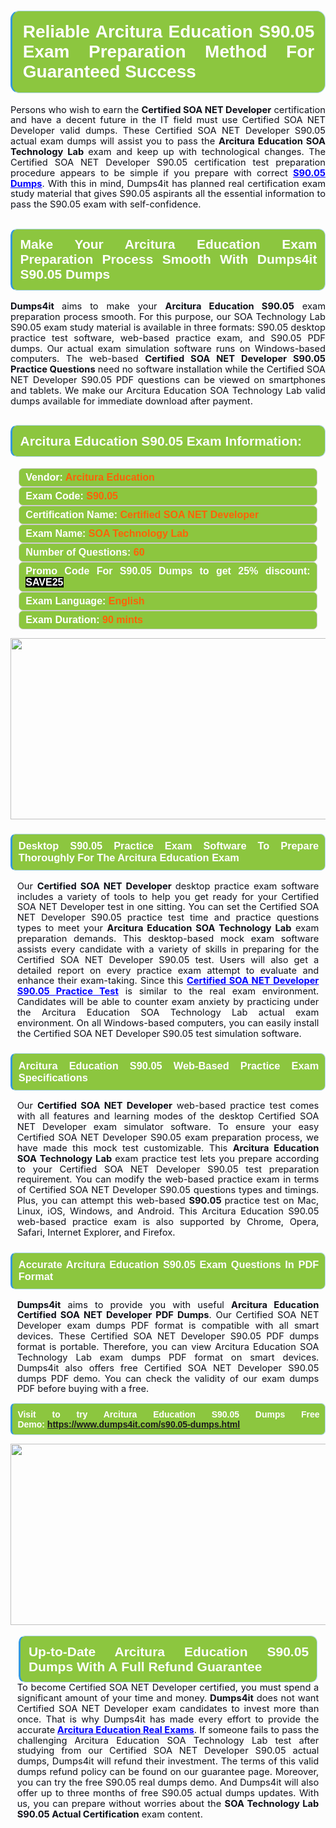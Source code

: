 

<h1 style="text-align: justify;"><span style="font-family:Arial,Helvetica,sans-serif;"><strong><span style="display: block; color: #FFFFFF; background: #8cc63f; border: 0.5px solid #AED6F1; border-left: 3px solid #3498DB; padding: .6em; border-radius: 0.5em;">Reliable Arcitura Education S90.05 Exam Preparation Method For Guaranteed Success </span></strong></span></h1>

<p style="margin: 0in 0.0001pt; text-align: justify;"><span style="font-size:11pt"><span style="line-height:115%"><span sans-serif="" style="font-family:Calibri,"><span style="color:#0e101a">Persons who wish to earn the <strong><span calibri="" style="font-family:">Certified SOA NET Developer</span></strong> certification and have a decent future in the IT field must use Certified SOA NET Developer valid dumps. These Certified SOA NET Developer S90.05 actual exam dumps will assist you to pass the <b>Arcitura Education SOA Technology Lab </b>exam and keep up with technological changes. The Certified SOA NET Developer S90.05 certification test preparation procedure appears to be simple if you prepare with correct <a href="https://www.dumps4it.com/s90.05-dumps.html" style="color:blue; text-decoration:underline"><b>S90.05 Dumps</b></a>. With this in mind, Dumps4it has planned real certification exam study material that gives S90.05 aspirants all the essential information to pass the S90.05 exam with self-confidence.</span></span><span sans-serif="" style="font-family:Calibri,"><span style="font-size:12.0pt"><span style="line-height:115%"><span style="color:#0e101a"> </span></span></span></span></span></span></p>

<h2 style="text-align: justify;"><span style="font-family:Arial,Helvetica,sans-serif;"><strong><span style="display: block; color: #FFFFFF; background: #8cc63f; border: 0.5px solid #AED6F1; border-left: 3px solid #3498DB; padding: .6em; border-radius: 0.5em;">Make Your Arcitura Education Exam Preparation Process Smooth With Dumps4it S90.05 Dumps</span></strong></span></h2>

<p style="text-align: justify;"><span style="font-size:11pt"><span style="line-height:115%"><span sans-serif="" style="font-family:Calibri,"><b><span style="color:#0e101a">Dumps4it </span></b><span style="color:#0e101a">aims to make your <b>Arcitura Education S90.05</b> exam preparation process smooth. For this purpose, our SOA Technology Lab S90.05 exam study material is available in three formats: S90.05 desktop practice test software, web-based practice exam, and S90.05 PDF dumps. Our actual exam simulation software runs on Windows-based computers. The web-based <b>Certified SOA NET Developer S90.05 Practice Questions</b> need no software installation while the Certified SOA NET Developer S90.05 PDF questions can be viewed on smartphones and tablets. We make our Arcitura Education SOA Technology Lab valid dumps available for immediate download after payment. </span></span><span sans-serif="" style="font-family:Calibri,"><span style="font-size:12.0pt"><span style="line-height:115%"><span style="color:#0e101a"> </span></span></span></span></span></span><span style="font-size:11pt"><span style="line-height:115%"><span sans-serif="" style="font-family:Arial,"><span style="color:#0e101a"> </span></span></span></span><span style="font-size:11pt"><span style="line-height:normal"><span sans-serif="" style="font-family:Calibri,"><span style="font-size:12.0pt"><span style="color:#0e101a"><span style="font-size:12pt"><span new="" roman="" style="font-family:" times=""><span calibri="" style="font-family:"><span style="color:#0e101a"><span style="font-size:14px;"> </span></span></span></span></span></span></span></span></span></span></p>

<h2 style="text-align: justify;"><span style="font-family:Arial,Helvetica,sans-serif;"><strong><span style="display: block; color: #FFFFFF; background: #8cc63f; border: 0.5px solid #AED6F1; border-left: 3px solid #3498DB; padding: .6em; border-radius: 0.5em;">Arcitura Education S90.05 Exam Information:</span></strong></span></h2>

<div style="margin: 0cm 10pt; background: rgb(140, 198, 63); border: 1px solid rgb(204, 204, 204); padding: 5px 10px; border-radius: 0.5em; text-align: justify;"><span style="font-family:Arial,Helvetica,sans-serif;"><span style="font-size: 11pt;"><span style="line-height: normal;"><strong><span style="font-size: 12.0pt;"><span style="color: #FFFFFF;">Vendor:</span> <span style="color: #FF6106;">Arcitura Education</span></span></strong></span></span></span></div>

<div style="margin: 0cm 10pt; background: rgb(140, 198, 63); border: 1px solid rgb(204, 204, 204); padding: 5px 10px; border-radius: 0.5em; text-align: justify;"><span style="font-family:Arial,Helvetica,sans-serif;"><span style="font-size: 11pt;"><span style="line-height: normal;"><strong><span style="font-size: 12.0pt;"><span style="color: #FFFFFF;">Exam Code:</span> <span style="color: #FF6106;">S90.05</span></span></strong></span></span></span></div>

<div style="margin: 0cm 10pt; background: rgb(140, 198, 63); border: 1px solid rgb(204, 204, 204); padding: 5px 10px; border-radius: 0.5em; text-align: justify;"><span style="font-family:Arial,Helvetica,sans-serif;"><span style="font-size: 11pt;"><span style="line-height: normal;"><strong><span style="font-size: 12.0pt;"><span style="color: #FFFFFF;">Certification Name:</span> <span style="color: #FF6106;">Certified SOA NET Developer</span></span></strong></span></span></span></div>

<div style="margin: 0cm 10pt; background: rgb(140, 198, 63); border: 1px solid rgb(204, 204, 204); padding: 5px 10px; border-radius: 0.5em; text-align: justify;"><span style="font-family:Arial,Helvetica,sans-serif;"><span style="font-size: 11pt;"><span style="line-height: normal;"><strong><span style="font-size: 12.0pt;"><span style="color: #FFFFFF;">Exam Name:</span> <span style="color: #FF6106;">SOA Technology Lab</span></span></strong></span></span></span></div>

<div style="margin: 0cm 10pt; background: rgb(140, 198, 63); border: 1px solid rgb(204, 204, 204); padding: 5px 10px; border-radius: 0.5em; text-align: justify;"><span style="font-family:Arial,Helvetica,sans-serif;"><span style="font-size: 11pt;"><span style="line-height: normal;"><strong><span style="font-size: 12.0pt;"><span style="color: #FFFFFF;">Number of Questions: </span><span style="color: #FF6106;">60</span></span></strong></span></span></span></div>

<div style="margin: 0cm 10pt; background: rgb(140, 198, 63); border: 1px solid rgb(204, 204, 204); padding: 5px 10px; border-radius: 0.5em; text-align: justify;"><span style="font-family:Arial,Helvetica,sans-serif;"><span style="font-size: 11pt;"><span style="line-height: normal;"><strong><span style="font-size: 12.0pt;"><span style="color: #FFFFFF;">Promo Code For S90.05 Dumps to get 25% discount: </span><span style="color:#FFFFFF;"><span style="background-color:#000000;">SAVE25</span></span></span></strong></span></span></span></div>

<div style="margin: 0cm 10pt; background: rgb(140, 198, 63); border: 1px solid rgb(204, 204, 204); padding: 5px 10px; border-radius: 0.5em; text-align: justify;"><span style="font-family:Arial,Helvetica,sans-serif;"><span style="font-size: 11pt;"><span style="line-height: normal;"><strong><span style="font-size: 12.0pt;"><span style="color: #FFFFFF;">Exam Language:</span> <span style="color: #FF6106;">English</span></span></strong></span></span></span></div>

<div style="margin: 0cm 10pt; background: rgb(140, 198, 63); border: 1px solid rgb(204, 204, 204); padding: 5px 10px; border-radius: 0.5em; text-align: justify;"><span style="font-family:Arial,Helvetica,sans-serif;"><span style="font-size: 11pt;"><span style="line-height: normal;"><strong><span style="font-size: 12.0pt;"><span style="color: #FFFFFF;">Exam Duration: </span><span style="color: #FF6106;">90 mints</span></span></strong></span></span></span></div>

<p style="text-align: center;"><a href="https://www.dumps4it.com/s90.05-dumps.html"><img src="https://i.imgur.com/a474NNd.jpg" style="height: 290px; width: 700px;" /></a></p>

<h3 style="text-align: justify;"><span style="font-family:Arial,Helvetica,sans-serif;"><strong><span style="display: block; color: #FFFFFF; background: #8cc63f; border: 0.5px solid #AED6F1; border-left: 3px solid #3498DB; padding: .6em; border-radius: 0.5em;">Desktop S90.05 Practice Exam Software To Prepare Thoroughly For The Arcitura Education Exam </span></strong></span></h3>

<p style="margin-bottom:.0001pt; text-align:justify; margin:0in 8pt"><span style="font-size:11pt"><span style="line-height:115%"><span sans-serif="" style="font-family:Calibri,"><span style="color:#0e101a">Our <b>Certified SOA NET Developer </b>desktop practice exam software includes a variety of tools to help you get ready for your Certified SOA NET Developer test in one sitting. You can set the Certified SOA NET Developer S90.05 practice test time and practice questions types to meet your <b>Arcitura Education SOA Technology Lab</b> exam preparation demands. This desktop-based mock exam software assists every candidate with a variety of skills in preparing for the Certified SOA NET Developer S90.05 test. Users will also get a detailed report on every practice exam attempt to evaluate and enhance their exam-taking. Since this <a href="https://www.dumps4it.com/s90.05-dumps.html" style="color:blue; text-decoration:underline"><b>Certified SOA NET Developer S90.05 Practice Test</b></a> is similar to the real exam environment. Candidates will be able to counter exam anxiety by practicing under the Arcitura Education SOA Technology Lab actual exam environment. On all Windows-based computers, you can easily install the Certified SOA NET Developer S90.05 test simulation software.</span></span></span></span></p>

<h3 style="text-align: justify;"><span style="font-family:Arial,Helvetica,sans-serif;"><strong><span style="display: block; color: #FFFFFF; background: #8cc63f; border: 0.5px solid #AED6F1; border-left: 3px solid #3498DB; padding: .6em; border-radius: 0.5em;">Arcitura Education S90.05 Web-Based Practice Exam Specifications  </span></strong></span></h3>

<p style="margin-bottom:.0001pt; text-align:justify; margin:0in 8pt"><span style="font-size:11pt"><span style="line-height:115%"><span sans-serif="" style="font-family:Calibri,"><span style="color:#0e101a">Our <b>Certified SOA NET Developer</b> web-based practice test comes with all features and learning modes of the desktop Certified SOA NET Developer exam simulator software. To ensure your easy Certified SOA NET Developer S90.05 exam preparation process, we have made this mock test customizable. This <b>Arcitura Education SOA Technology Lab </b>exam practice test lets you prepare according to your Certified SOA NET Developer S90.05 test preparation requirement. You can modify the web-based practice exam in terms of Certified SOA NET Developer S90.05 questions types and timings. Plus, you can attempt this web-based <b>S90.05 </b> practice test on Mac, Linux, iOS, Windows, and Android. This Arcitura Education S90.05 web-based practice exam is also supported by Chrome, Opera, Safari, Internet Explorer, and Firefox. </span></span><span sans-serif="" style="font-family:Calibri,"><span style="font-size:12.0pt"><span style="line-height:115%"><span style="color:#0e101a"> </span></span></span></span></span></span></p>

<h3 style="text-align: justify;"><span style="font-family:Arial,Helvetica,sans-serif;"><strong><span style="display: block; color: #FFFFFF; background: #8cc63f; border: 0.5px solid #AED6F1; border-left: 3px solid #3498DB; padding: .6em; border-radius: 0.5em;">Accurate Arcitura Education S90.05 Exam Questions In PDF Format  </span></strong></span></h3>

<p style="margin-bottom:.0001pt; text-align:justify; margin:0in 8pt"><span style="font-size:11pt"><span style="line-height:115%"><span sans-serif="" style="font-family:Calibri,"><strong><span calibri="" style="font-family:"><span style="color:#0e101a">Dumps4it</span></span></strong><span style="color:#0e101a"> aims to provide you with useful <b>Arcitura Education Certified SOA NET Developer PDF Dumps</b>. Our Certified SOA NET Developer exam dumps PDF format is compatible with all smart devices. These Certified SOA NET Developer S90.05 PDF dumps format is portable. Therefore, you can view Arcitura Education SOA Technology Lab exam dumps PDF format on smart devices. Dumps4it also offers free Certified SOA NET Developer S90.05 dumps PDF demo. You can check the validity of our <b></b> exam dumps PDF before buying with a free. </span></span><span sans-serif="" style="font-family:Calibri,"><span style="font-size:12.0pt"><span style="line-height:115%"><span style="color:#0e101a"> </span></span></span></span></span></span></p>

<p style="text-align:justify; margin-right:0in; margin-left:0in"><span style="font-family:Arial,Helvetica,sans-serif;"><strong><span style="display: block; color: #FFFFFF; background: #8cc63f; border: 0.5px solid #AED6F1; border-left: 3px solid #3498DB; padding: .6em; border-radius: 0.5em;"><span ms="" trebuchet="">Visit to try Arcitura Education S90.05 Dumps Free Demo: </span><a href="https://www.dumps4it.com/s90.05-dumps.html" ms="" trebuchet="">https://www.dumps4it.com/s90.05-dumps.html</a></span></strong></span></p>

<p style="margin: 0in 0.0001pt; text-align: center;"><a href="https://www.dumps4it.com/s90.05-dumps.html"><img src="https://i.imgur.com/tHvwmqt.jpg" style="height: 290px; width: 700px;" /></a></p>

<p style="margin: 0in 0.0001pt; text-align: center;"> </p>

<h2 style="margin: 0in 10pt; text-align: justify;"><span style="font-family:Arial,Helvetica,sans-serif;"><strong><span style="display: block; color: #FFFFFF; background: #8cc63f; border: 0.5px solid #AED6F1; border-left: 3px solid #3498DB; padding: .6em; border-radius: 0.5em;">Up-to-Date Arcitura Education S90.05 Dumps With A Full Refund Guarantee </span></strong></span></h2>

<p style="text-align:justify; margin:0in 8pt"><span style="font-size:11pt"><span style="line-height:115%"><span sans-serif="" style="font-family:Calibri,"><span style="color:#0e101a">To become Certified SOA NET Developer certified, you must spend a significant amount of your time and money. <b>Dumps4it</b> does not want Certified SOA NET Developer exam candidates to invest more than once. That is why Dumps4it has made every effort to provide the accurate<strong><span calibri="" style="font-family:"> <a href="https://www.dumps4it.com/arcitura-education-real-exams.html" style="color:blue; text-decoration:underline">Arcitura Education Real Exams</a></span></strong>. If someone fails to pass the challenging Arcitura Education SOA Technology Lab test after studying from our Certified SOA NET Developer S90.05 actual dumps, Dumps4it will refund their investment. The terms of this valid dumps refund policy can be found on our guarantee page. Moreover, you can try the free S90.05 real dumps demo. And Dumps4it will also offer up to three months of free S90.05 actual dumps updates. With us, you can prepare without worries about the <b>SOA Technology Lab S90.05 Actual Certification</b> exam content.</span></span></span></span></p>
<gdiv></gdiv><gdiv></gdiv><gdiv></gdiv><gdiv></gdiv><gdiv></gdiv><gdiv></gdiv><gdiv></gdiv><gdiv></gdiv><gdiv></gdiv><gdiv></gdiv><gdiv></gdiv><gdiv></gdiv><gdiv></gdiv><gdiv></gdiv><gdiv></gdiv><gdiv></gdiv><gdiv></gdiv><gdiv></gdiv><gdiv></gdiv><gdiv></gdiv><gdiv></gdiv><gdiv></gdiv><gdiv></gdiv><gdiv></gdiv><gdiv></gdiv><gdiv></gdiv><gdiv></gdiv><gdiv></gdiv><gdiv></gdiv><gdiv></gdiv>
